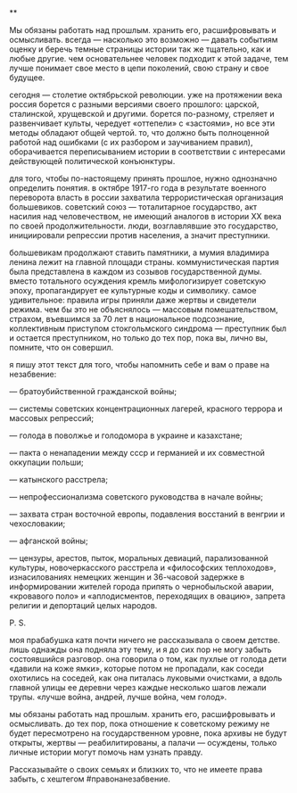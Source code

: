 **

Мы обязаны работать над прошлым. хранить его, расшифровывать и осмысливать. всегда — насколько это возможно — давать событиям оценку и беречь темные страницы истории так же тщательно, как и любые другие. чем основательнее человек подходит к этой задаче, тем лучше понимает свое место в цепи поколений, свою страну и свое будущее.

сегодня — столетие октябрьской революции. уже на протяжении века россия борется с разными версиями своего прошлого: царской, сталинской, хрущевской и другими. борется по-разному, стреляет и развенчивает культы, чередует «оттепели» с «застоями», но все эти методы обладают общей чертой. то, что должно быть полноценной работой над ошибками (с их разбором и заучиванием правил), оборачивается переписыванием истории в соответствии с интересами действующей политической конъюнктуры.

для того, чтобы по-настоящему принять прошлое, нужно однозначно определить понятия. в октябре 1917-го года в результате военного переворота власть в россии захватила террористическая организация большевиков. советский союз — тоталитарное государство, акт насилия над человечеством, не имеющий аналогов в истории XX века по своей продолжительности. люди, возглавлявшие это государство, инициировали репрессии против населения, а значит преступники.

большевикам продолжают ставить памятники, а мумия владимира ленина лежит на главной площади страны. коммунистическая партия была представлена в каждом из созывов государственной думы. вместо тотального осуждения кремль мифологизирует советскую эпоху, пропагандирует ее культурные коды и символику. самое удивительное: правила игры приняли даже жертвы и свидетели режима. чем бы это не объяснялось — массовым помешательством, страхом, въевшимся за 70 лет в национальное подсознание, коллективным приступом стокгольмского синдрома — преступник был и остается преступником, но только до тех пор, пока вы, лично вы, помните, что он совершил.

я пишу этот текст для того, чтобы напомнить себе и вам о праве на незабвение:

— братоубийственной гражданской войны;

— системы советских концентрационных лагерей, красного террора и массовых репрессий;

— голода в поволжье и голодомора в украине и казахстане;

— пакта о ненападении между ссср и германией и их совместной оккупации польши;

— катынского расстрела;

— непрофессионализма советского руководства в начале войны;

— захвата стран восточной европы, подавления восстаний в венгрии и чехословакии;

— афганской войны;

— цензуры, арестов, пыток, моральных девиаций, парализованной культуры, новочеркасского расстрела и «философских теплоходов», изнасилованиях немецких женщин и 36-часовой задержке в информировании жителей города припять о чернобыльской аварии, «кровавого поло» и «аплодисментов, переходящих в овацию», запрета религии и депортаций целых народов.

  


P. S. 

моя прабабушка катя почти ничего не рассказывала о своем детстве. лишь однажды она подняла эту тему, и я до сих пор не могу забыть состоявшийся разговор. она говорила о том, как пухлые от голода дети «давили на коже ямки», которые потом не пропадали, как соседи охотились на соседей, как она питалась луковыми очистками, а вдоль главной улицы ее деревни через каждые несколько шагов лежали трупы. «лучше война, андрей, лучше война, чем голод».

мы обязаны работать над прошлым. хранить его, расшифровывать и осмысливать. до тех пор, пока отношение к советскому режиму не будет пересмотрено на государственном уровне, пока архивы не будут открыты, жертвы — реабилитированы, а палачи — осуждены, только личные истории могут помочь нам узнать правду.

Рассказывайте о своих семьях и близких то, что не имеете права забыть, с хештегом #правонанезабвение.
